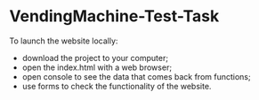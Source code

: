 # VendingMachine-Test-Task
To launch the website locally:
- download the project to your computer;
- open the index.html with a web browser;
- open console to see the data that comes back from functions;
- use forms to check the functionality of the website.
